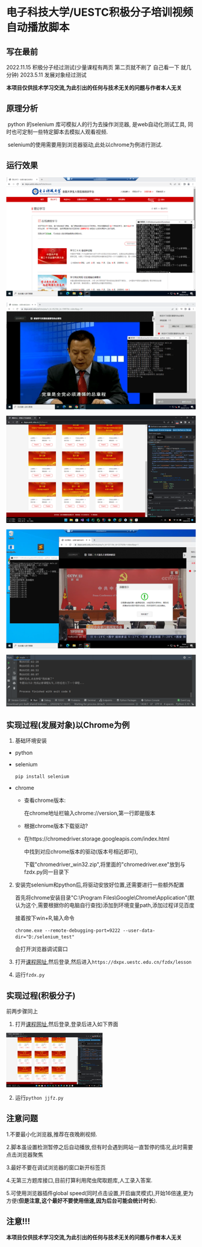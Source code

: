 # 电子科技大学/UESTC积极分子培训视频自动播放脚本

## 写在最前



2022.11.15 积极分子经过测试(少量课程有两页 第二页就不刷了 自己看一下 就几分钟)
2023.5.11 发展对象经过测试

**本项目仅供技术学习交流,为此引出的任何与技术无关的问题与作者本人无关**

## 原理分析

​		python 的selenium 库可模拟人的行为去操作浏览器, 是web自动化测试工具, 同时也可定制一些特定脚本去模拟人观看视频.

​		selenium的使用需要用到浏览器驱动,此处以chrome为例进行测试.

## 运行效果

![QQ截图20221112200446](Readme/QQ截图20221112200446.png)

![QQ图片20221112014852](Readme/QQ图片20221112014852.png)

![image-20220414074917961](Readme/image-20220414074917961.png)

![fzdx](Readme/fzdx.png)

![image-20220414074136882](Readme/image-20220414074136882.png)

## 实现过程(发展对象)以Chrome为例

1. 基础环境安装

* python

* selenium

  `pip install selenium`

* chrome

  * 查看chrome版本:

    在chrome地址栏输入chrome://version,第一行即是版本

  * 根据chrome版本下载驱动?

  * 在https://chromedriver.storage.googleapis.com/index.html

    中找到对应chrome版本的驱动(版本号相近即可),

    下载"chromedriver_win32.zip",将里面的"chromedriver.exe"放到与fzdx.py同一目录下

2. 安装完selenium和python后,将驱动安放好位置,还需要进行一些额外配置

   首先将chrome安装目录"C:\Program Files\Google\Chrome\Application"(默认为这个,需要根据你的电脑自行查找)添加到环境变量path,添加过程详见百度

   接着按下win+R,输入命令

   `chrome.exe --remote-debugging-port=9222 --user-data-dir="D:/selenium_test"`

   会打开浏览器调试窗口

3. 打开[课程网址](https://dxpx.uestc.edu.cn/),然后登录,然后进入`https://dxpx.uestc.edu.cn/fzdx/lesson`
4. 运行`fzdx.py`

## 实现过程(积极分子)

前两步骤同上

1. 打开[课程网址](https://dxpx.uestc.edu.cn/),然后登录,登录后进入如下界面

<img src="Readme/image-20220414075055399.png" alt="image-20220414075055399" style="zoom: 25%;" />

2. 运行`python jjfz.py`

## 注意问题

1.不要最小化浏览器,推荐在夜晚刷视频.

2.脚本虽设置检测暂停之后自动播放,但有时会遇到网站一直暂停的情况,此时需要点击浏览器聚焦

3.最好不要在调试浏览器的窗口新开标签页

4.无第三方题库接口,目前打算利用爬虫爬取题库,人工录入答案.

5.可使用浏览器插件global speed(同时点击设置,开启幽灵模式),开始16倍速,更为方便(**但是注意,这个最好不要使用倍速,因为后台可能会统计时长**).

## 注意!!!

**本项目仅供技术学习交流,为此引出的任何与技术无关的问题与作者本人无关**
